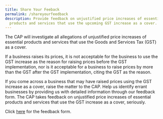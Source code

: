 ```yaml
---
title: Share Your Feeback
permalink: /shareyourfeedback
description: Provide feedback on unjustified price increases of essential
  products and services that use the upcoming GST increase as a cover.
---
```

The CAP will investigate all allegations of unjustified price increases of essential products and services that use the Goods and Services Tax (GST) as a cover. 

If a business raises its prices, it is not acceptable for the business to use the GST increase as the reason for raising prices before the GST implementation, nor is it acceptable for a business to raise prices by more than the GST after the GST implementation, citing the GST as the reason.

If you come across a business that may have raised prices using the GST increase as a cover, raise the matter to the CAP. Help us identify errant businesses by providing us with detailed information through our feedback form. The CAP takes feedback on unjustified price increases of essential products and services that use the GST increase as a cover, seriously.

Click [here](https://form.gov.sg/#!/61d7bd7e6c60da0012ba2383) for the feedback form.
